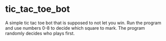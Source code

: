 # tic_tac_toe_bot
A simple tic tac toe bot that is supposed to not let you win.
Run the program and use numbers 0-8 to decide which square to mark. The program randomly decides who plays first.
